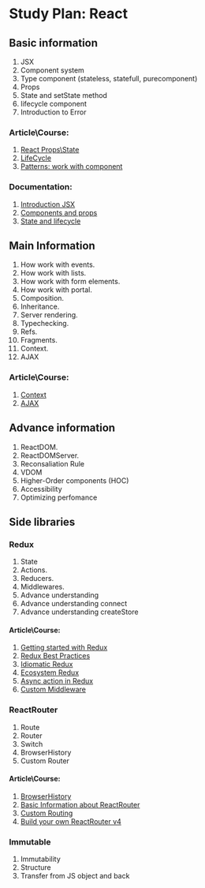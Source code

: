 # Study Plan: React

## Basic information
   1. JSX 
   2. Component system
   3. Type component (stateless, statefull, purecomponent)
   4. Props 
   5. State and setState method
   6. lifecycle component
   7. Introduction to Error 
   
   ### Article\Course:
   1. [React Props\State](https://medium.freecodecamp.org/react-props-state-explained-through-darth-vaders-hunt-for-the-rebels-8ee486576492)
   2. [LifeCycle](https://engineering.musefind.com/react-lifecycle-methods-how-and-when-to-use-them-2111a1b692b1)
   3. [Patterns: work with component](https://medium.com/m/global-identity?redirectUrl=https://hackernoon.com/10-react-mini-patterns-c1da92f068c5)
   
   ### Documentation: 
   1. [Introduction JSX](https://reactjs.org/docs/introducing-jsx.html)
   2. [Components and props](https://reactjs.org/docs/components-and-props.html)
   3. [State and lifecycle](https://reactjs.org/docs/state-and-lifecycle.html)

## Main Information
   1. How work with events.
   2. How work with lists.
   3. How work with form elements.
   4. How work with portal.
   5. Composition.
   6. Inheritance.
   7. Server rendering.
   8. Typechecking.
   9. Refs.
   10. Fragments.
   11. Context.
   12. AJAX
   
   ### Article\Course: 
   1. [Context](https://www.youtube.com/watch?v=lxq938kqIss)
   2. [AJAX](https://daveceddia.com/ajax-requests-in-react/)
   
   
   
## Advance information
   1. ReactDOM.
   2. ReactDOMServer.
   3. Reconsaliation Rule
   4. VDOM
   5. Higher-Order components (HOC)
   5. Accessibility
   6. Optimizing perfomance 

## Side libraries

 ### Redux 
 1. State
 2. Actions.
 3. Reducers.
 4. Middlewares.
 5. Advance understanding <Provider />
 6. Advance understanding connect
 7. Advance understanding createStore
 
 #### Article\Course: 
   1. [Getting started with Redux](https://egghead.io/courses/getting-started-with-redux)
   2. [Redux Best Practices](https://medium.com/lexical-labs-engineering/redux-best-practices-64d59775802e)
   3. [Idiomatic Redux](https://egghead.io/courses/building-react-applications-with-idiomatic-redux)
   4. [Ecosystem Redux](https://medium.com/@denisraslov/the-redux-ecosystem-539c630ec521)
   5. [Async action in Redux](https://medium.com/@jtbennett/asynchronous-actions-in-redux-8412cf92a26f)
   6. [Custom Middleware](https://medium.com/netscape/creating-custom-middleware-in-react-redux-961570459ecb)
 
 ### ReactRouter
 1. Route
 2. Router 
 3. Switch 
 4. BrowserHistory
 5. Custom Router
 
 #### Article\Course: 
   1. [BrowserHistory](https://www.youtube.com/watch?v=cdUyEou0LHg)
   2. [Basic Information about ReactRouter](https://ebaytech.berlin/universal-web-apps-with-react-router-4-15002bb30ccb)
   3. [Custom Routing](https://hackernoon.com/routing-in-react-the-uncomplicated-way-b2c5ffaee997)
   4. [Build your own ReactRouter v4](https://tylermcginnis.com/build-your-own-react-router-v4/)
 
 ### Immutable
 1. Immutability
 2. Structure 
 3. Transfer from JS object and back
 
 
